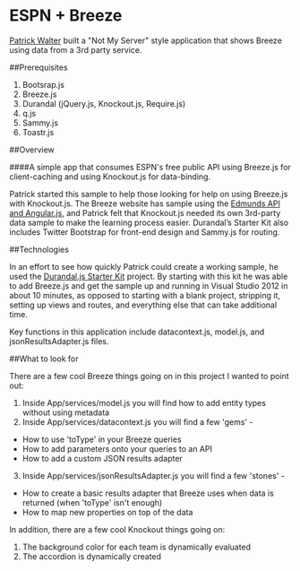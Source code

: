 ESPN + Breeze
===============
[Patrick Walter](https://github.com/PWKad/) built a "Not My Server" style application that shows Breeze using data from a 3rd party service.

##Prerequisites
1.  Bootsrap.js
2.	Breeze.js
3.	Durandal (jQuery.js, Knockout.js, Require.js) 
4.	q.js
5.	Sammy.js
6.	Toastr.js

##Overview

####A simple app that consumes ESPN's free public API using Breeze.js for client-caching and using Knockout.js for data-binding.

Patrick started this sample to help those looking for help on using Breeze.js with Knockout.js.  The Breeze website has sample using the [Edmunds API and Angular.js](http://www.breezejs.com/samples/edmunds), and Patrick felt that Knockout.js needed its own 3rd-party data sample to make the learning process easier. Durandal’s Starter Kit also includes Twitter Bootstrap for front-end design and Sammy.js for routing. 

##Technologies

In an effort to see how quickly Patrick could create a working sample, he used the [Durandal.js Starter Kit](http://durandaljs.com/pages/downloads/) project.  By starting with this kit he was able to add Breeze.js and get the sample up and running in Visual Studio 2012 in about 10 minutes, as opposed to starting with a blank project, stripping it, setting up views and routes, and everything else that can take additional time.

Key functions in this application include datacontext.js, model.js, and jsonResultsAdapter.js files.  

##What to look for

There are a few cool Breeze things going on in this project I wanted to point out: 

1. Inside App/services/model.js you will find how to add entity types without using metadata
2. Inside App/services/datacontext.js you will find a few 'gems' -
- How to use 'toType' in your Breeze queries
- How to add parameters onto your queries to an API
- How to add a custom JSON results adapter
3. Inside App/services/jsonResultsAdapter.js you will find a few 'stones' -
- How to create a basic results adapter that Breeze uses when data is returned (when 'toType' isn't enough)
- How to map new properties on top of the data

In addition, there are a few cool Knockout things going on: 

1. The background color for each team is dynamically evaluated
2. The accordion is dynamically created
